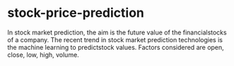 # stock-price-prediction
In stock market prediction, the aim is the future value of the financialstocks of a company. 
The recent trend in stock market prediction technologies is the machine learning to predictstock values. 
Factors considered are open, close, low, high, volume.
